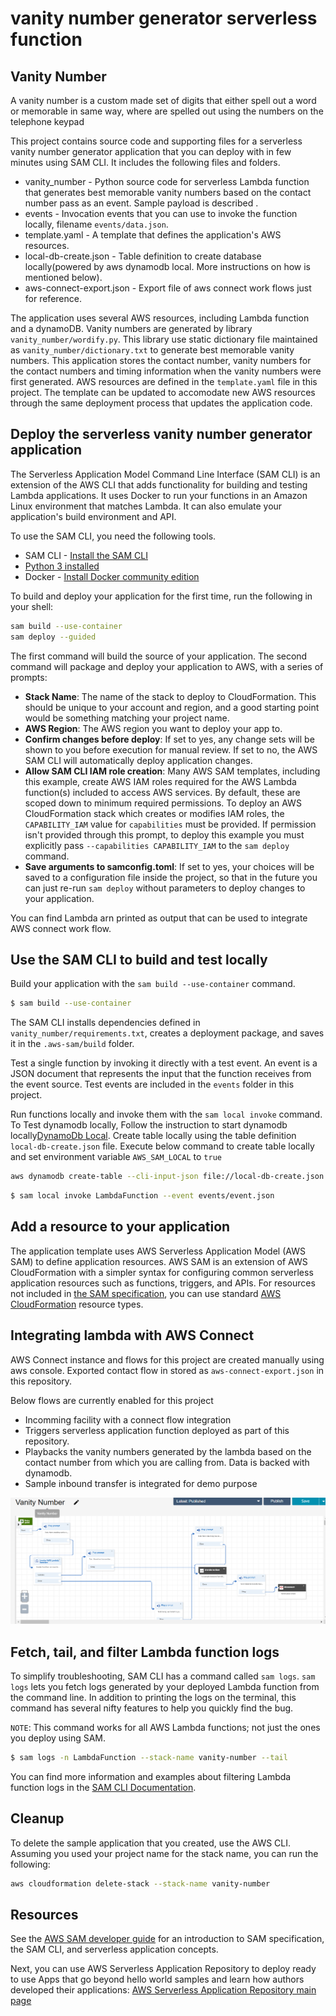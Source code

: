 # vanity number generator serverless function

## Vanity Number
A vanity number is a custom made set of digits that either spell out a word or memorable in same way, where are spelled out using the numbers on the telephone keypad

This project contains source code and supporting files for a serverless vanity number generator application that you can deploy with in few minutes using SAM CLI. It includes the following files and folders.

- vanity_number - Python source code for serverless Lambda function that generates best memorable vanity numbers based on the contact number pass as an event. Sample payload is described . 
- events - Invocation events that you can use to invoke the function locally, filename `events/data.json`.
- template.yaml - A template that defines the application's AWS resources.
- local-db-create.json - Table definition to create database locally(powered by aws dynamodb local. More instructions on how is mentioned below).
- aws-connect-export.json - Export file of aws connect work flows just for reference.

The application uses several AWS resources, including Lambda function and a dynamoDB. Vanity numbers are generated by library `vanity_number/wordify.py`. This library use static dictionary file maintained as `vanity_number/dictionary.txt` to generate best memorable vanity numbers. This application stores the contact number, vanity numbers for the contact numbers and timing information when the vanity numbers were first generated. AWS resources are defined in the `template.yaml` file in this project. The template can be updated to accomodate new AWS resources through the same deployment process that updates the application code.

## Deploy the serverless vanity number generator application

The Serverless Application Model Command Line Interface (SAM CLI) is an extension of the AWS CLI that adds functionality for building and testing Lambda applications. It uses Docker to run your functions in an Amazon Linux environment that matches Lambda. It can also emulate your application's build environment and API.

To use the SAM CLI, you need the following tools.

* SAM CLI - [Install the SAM CLI](https://docs.aws.amazon.com/serverless-application-model/latest/developerguide/serverless-sam-cli-install.html)
* [Python 3 installed](https://www.python.org/downloads/)
* Docker - [Install Docker community edition](https://hub.docker.com/search/?type=edition&offering=community)

To build and deploy your application for the first time, run the following in your shell:

```bash
sam build --use-container
sam deploy --guided
```

The first command will build the source of your application. The second command will package and deploy your application to AWS, with a series of prompts:

* **Stack Name**: The name of the stack to deploy to CloudFormation. This should be unique to your account and region, and a good starting point would be something matching your project name.
* **AWS Region**: The AWS region you want to deploy your app to.
* **Confirm changes before deploy**: If set to yes, any change sets will be shown to you before execution for manual review. If set to no, the AWS SAM CLI will automatically deploy application changes.
* **Allow SAM CLI IAM role creation**: Many AWS SAM templates, including this example, create AWS IAM roles required for the AWS Lambda function(s) included to access AWS services. By default, these are scoped down to minimum required permissions. To deploy an AWS CloudFormation stack which creates or modifies IAM roles, the `CAPABILITY_IAM` value for `capabilities` must be provided. If permission isn't provided through this prompt, to deploy this example you must explicitly pass `--capabilities CAPABILITY_IAM` to the `sam deploy` command.
* **Save arguments to samconfig.toml**: If set to yes, your choices will be saved to a configuration file inside the project, so that in the future you can just re-run `sam deploy` without parameters to deploy changes to your application.

You can find Lambda arn printed as output that can be used to integrate AWS connect work flow.

## Use the SAM CLI to build and test locally

Build your application with the `sam build --use-container` command.

```bash
$ sam build --use-container
```

The SAM CLI installs dependencies defined in `vanity_number/requirements.txt`, creates a deployment package, and saves it in the `.aws-sam/build` folder.

Test a single function by invoking it directly with a test event. An event is a JSON document that represents the input that the function receives from the event source. Test events are included in the `events` folder in this project.

Run functions locally and invoke them with the `sam local invoke` command. To Test dynamodb locally, Follow the instruction to start dynamodb locally[DynamoDb Local](https://docs.aws.amazon.com/amazondynamodb/latest/developerguide/DynamoDBLocal.DownloadingAndRunning.html). Create table locally using the table definition `local-db-create.json` file. Execute below command to create table locally and set environment variable `AWS_SAM_LOCAL` to `true`

```bash
aws dynamodb create-table --cli-input-json file://local-db-create.json --endpoint-url http://localhost:8000
```

```bash
$ sam local invoke LambdaFunction --event events/event.json
```

## Add a resource to your application
The application template uses AWS Serverless Application Model (AWS SAM) to define application resources. AWS SAM is an extension of AWS CloudFormation with a simpler syntax for configuring common serverless application resources such as functions, triggers, and APIs. For resources not included in [the SAM specification](https://github.com/awslabs/serverless-application-model/blob/master/versions/2016-10-31.md), you can use standard [AWS CloudFormation](https://docs.aws.amazon.com/AWSCloudFormation/latest/UserGuide/aws-template-resource-type-ref.html) resource types.

## Integrating lambda with AWS Connect 

AWS Connect instance and flows for this project are created manually using aws console. Exported contact flow in stored as `aws-connect-export.json` in this repository.

Below flows are currently enabled for this project
* Incomming facility with a connect flow integration
* Triggers serverless application function deployed as part of this repository.
* Playbacks the vanity numbers generated by the lambda based on the contact number from which you are calling from. Data is backed with dynamodb.
* Sample inbound transfer is integrated for demo purpose

![AWS Connect](aws-connect.PNG?raw=true "AWS Connect")

## Fetch, tail, and filter Lambda function logs

To simplify troubleshooting, SAM CLI has a command called `sam logs`. `sam logs` lets you fetch logs generated by your deployed Lambda function from the command line. In addition to printing the logs on the terminal, this command has several nifty features to help you quickly find the bug.

`NOTE`: This command works for all AWS Lambda functions; not just the ones you deploy using SAM.

```bash
$ sam logs -n LambdaFunction --stack-name vanity-number --tail
```

You can find more information and examples about filtering Lambda function logs in the [SAM CLI Documentation](https://docs.aws.amazon.com/serverless-application-model/latest/developerguide/serverless-sam-cli-logging.html).

## Cleanup

To delete the sample application that you created, use the AWS CLI. Assuming you used your project name for the stack name, you can run the following:

```bash
aws cloudformation delete-stack --stack-name vanity-number
```

## Resources

See the [AWS SAM developer guide](https://docs.aws.amazon.com/serverless-application-model/latest/developerguide/what-is-sam.html) for an introduction to SAM specification, the SAM CLI, and serverless application concepts.

Next, you can use AWS Serverless Application Repository to deploy ready to use Apps that go beyond hello world samples and learn how authors developed their applications: [AWS Serverless Application Repository main page](https://aws.amazon.com/serverless/serverlessrepo/)
